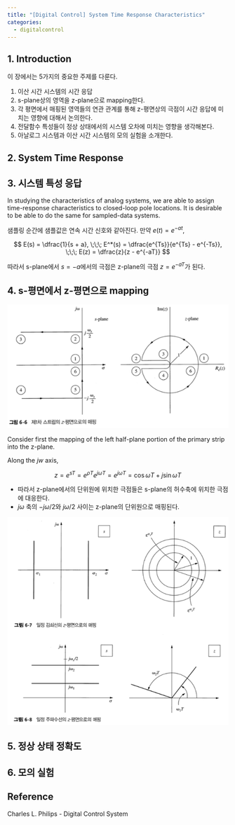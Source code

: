 ```yaml
---
title: "[Digital Control] System Time Response Characteristics"
categories:
  - digitalcontrol
---
```

## 1. Introduction

이 장에서는 5가지의 중요한 주제를 다룬다.

1. 이산 시간 시스템의 시간 응답
2. s-plane상의 영역을 z-plane으로 mapping한다.
3. 각 평면에서 매핑된 영역들의 연관 관계를 통해 z-평면상의 극점이 시간 응답에 미치는 영향에 대해서 논의한다.
4. 전달함수 특성들이 정상 상태에서의 시스템 오차에 미치는 영향을 생각해본다.
5. 아날로그 시스템과 이산 시간 시스템의 모의 실험을 소개한다.

## 2. System Time Response

## 3. 시스템 특성 응답

In studying the characteristics of analog systems, we are able to assign time-response characteristics to closed-loop pole locations. It is desirable to be able to do the same for sampled-data systems.

샘플링 순간에 샘플값은 연속 시간 신호와 같아진다. 만약 $e(t) = e^{-at}$,

$$
E(s) = \dfrac{1}{s + a}, \;\;\; E^*(s) = \dfrac{e^{Ts}}{e^{Ts} - e^{-Ts}}, \;\;\; E(z) = \dfrac{z}{z - e^{-aT}}
$$

따라서 s-plane에서 $s = -a$에서의 극점은 z-plane의 극점 $z = e^{-aT}$가 된다.

## 4. s-평면에서 z-평면으로 mapping

![](../../../img/digitalcontrol/fig6-6.png)

Consider first the mapping of the left half-plane portion of the primary strip into the z-plane.

Along the $jw$ axis,

$$
z = e^{sT} = e^{\rho T}e^{j\omega T} = e^{j\omega T} = \cos{\omega T} + j\sin{\omega T}
$$

- 따라서 z-plane에서의 단위원에 위치한 극점들은 s-plane의 허수축에 위치한 극점에 대응한다.
- $j\omega$ 축의 $-j\omega/2$와 $j\omega/2$ 사이는 z-plane의 단위원으로 매핑된다.

![](../../../img/digitalcontrol/fig6-8.png)

## 5. 정상 상태 정확도

## 6. 모의 실험

## Reference

Charles L. Philips - Digital Control System
